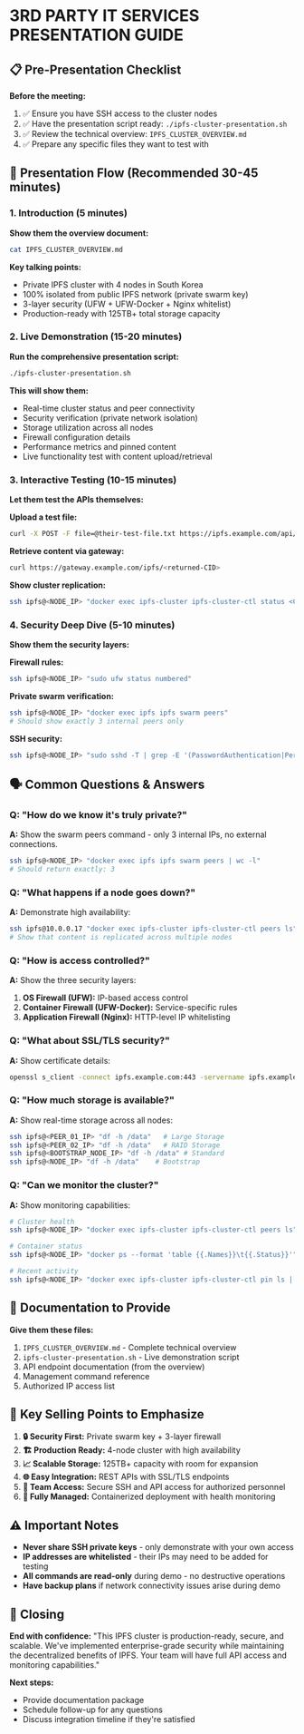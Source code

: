 # 3RD PARTY IT SERVICES PRESENTATION GUIDE

## 📋 Pre-Presentation Checklist

**Before the meeting:**
1. ✅ Ensure you have SSH access to the cluster nodes
2. ✅ Have the presentation script ready: `./ipfs-cluster-presentation.sh`
3. ✅ Review the technical overview: `IPFS_CLUSTER_OVERVIEW.md`
4. ✅ Prepare any specific files they want to test with

## 🎯 Presentation Flow (Recommended 30-45 minutes)

### 1. Introduction (5 minutes)
**Show them the overview document:**
```bash
cat IPFS_CLUSTER_OVERVIEW.md
```

**Key talking points:**
- Private IPFS cluster with 4 nodes in South Korea
- 100% isolated from public IPFS network (private swarm key)
- 3-layer security (UFW + UFW-Docker + Nginx whitelist)
- Production-ready with 125TB+ total storage capacity

### 2. Live Demonstration (15-20 minutes)
**Run the comprehensive presentation script:**
```bash
./ipfs-cluster-presentation.sh
```

**This will show them:**
- Real-time cluster status and peer connectivity
- Security verification (private network isolation)
- Storage utilization across all nodes
- Firewall configuration details
- Performance metrics and pinned content
- Live functionality test with content upload/retrieval

### 3. Interactive Testing (10-15 minutes)
**Let them test the APIs themselves:**

**Upload a test file:**
```bash
curl -X POST -F file=@their-test-file.txt https://ipfs.example.com/api/v0/add
```

**Retrieve content via gateway:**
```bash
curl https://gateway.example.com/ipfs/<returned-CID>
```

**Show cluster replication:**
```bash
ssh ipfs@<NODE_IP> "docker exec ipfs-cluster ipfs-cluster-ctl status <CID>"
```

### 4. Security Deep Dive (5-10 minutes)
**Show them the security layers:**

**Firewall rules:**
```bash
ssh ipfs@<NODE_IP> "sudo ufw status numbered"
```

**Private swarm verification:**
```bash
ssh ipfs@<NODE_IP> "docker exec ipfs ipfs swarm peers"
# Should show exactly 3 internal peers only
```

**SSH security:**
```bash
ssh ipfs@<NODE_IP> "sudo sshd -T | grep -E '(PasswordAuthentication|PermitRootLogin)'"
```

## 🗣️ Common Questions & Answers

### Q: "How do we know it's truly private?"
**A:** Show the swarm peers command - only 3 internal IPs, no external connections.
```bash
ssh ipfs@<NODE_IP> "docker exec ipfs ipfs swarm peers | wc -l"
# Should return exactly: 3
```

### Q: "What happens if a node goes down?"
**A:** Demonstrate high availability:
```bash
ssh ipfs@10.0.0.17 "docker exec ipfs-cluster ipfs-cluster-ctl peers ls"
# Show that content is replicated across multiple nodes
```

### Q: "How is access controlled?"
**A:** Show the three security layers:
1. **OS Firewall (UFW):** IP-based access control
2. **Container Firewall (UFW-Docker):** Service-specific rules
3. **Application Firewall (Nginx):** HTTP-level IP whitelisting

### Q: "What about SSL/TLS security?"
**A:** Show certificate details:
```bash
openssl s_client -connect ipfs.example.com:443 -servername ipfs.example.com < /dev/null 2>/dev/null | openssl x509 -text -noout | grep -A 2 "Subject Alternative Name"
```

### Q: "How much storage is available?"
**A:** Show real-time storage across all nodes:
```bash
ssh ipfs@<PEER_01_IP> "df -h /data"   # Large Storage
ssh ipfs@<PEER_02_IP> "df -h /data"   # RAID Storage
ssh ipfs@<BOOTSTRAP_NODE_IP> "df -h /data" # Standard
ssh ipfs@<NODE_IP> "df -h /data"    # Bootstrap
```

### Q: "Can we monitor the cluster?"
**A:** Show monitoring capabilities:
```bash
# Cluster health
ssh ipfs@<NODE_IP> "docker exec ipfs-cluster ipfs-cluster-ctl peers ls"

# Container status
ssh ipfs@<NODE_IP> "docker ps --format 'table {{.Names}}\t{{.Status}}'"

# Recent activity
ssh ipfs@<NODE_IP> "docker exec ipfs-cluster ipfs-cluster-ctl pin ls | tail -10"
```

## 📝 Documentation to Provide

**Give them these files:**
1. `IPFS_CLUSTER_OVERVIEW.md` - Complete technical overview
2. `ipfs-cluster-presentation.sh` - Live demonstration script
3. API endpoint documentation (from the overview)
4. Management command reference
5. Authorized IP access list

## 🎯 Key Selling Points to Emphasize

1. **🔒 Security First:** Private swarm key + 3-layer firewall
2. **🏗️ Production Ready:** 4-node cluster with high availability
3. **📈 Scalable Storage:** 125TB+ capacity with room for expansion
4. **🌐 Easy Integration:** REST APIs with SSL/TLS endpoints
5. **👥 Team Access:** Secure SSH and API access for authorized personnel
6. **🔧 Fully Managed:** Containerized deployment with health monitoring

## ⚠️ Important Notes

- **Never share SSH private keys** - only demonstrate with your own access
- **IP addresses are whitelisted** - their IPs may need to be added for testing
- **All commands are read-only** during demo - no destructive operations
- **Have backup plans** if network connectivity issues arise during demo

## 🎉 Closing

**End with confidence:**
"This IPFS cluster is production-ready, secure, and scalable. We've implemented enterprise-grade security while maintaining the decentralized benefits of IPFS. Your team will have full API access and monitoring capabilities."

**Next steps:**
- Provide documentation package
- Schedule follow-up for any questions
- Discuss integration timeline if they're satisfied 